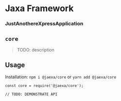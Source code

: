 # Jaxa Framework

### JustAnothereXpressApplication

## `core`

> TODO: description

## Usage

Installation:
`npm i @jaexa/core` or `yarn add @jaexa/core`

```
const core = require('@jaexa/core');

// TODO: DEMONSTRATE API
```
